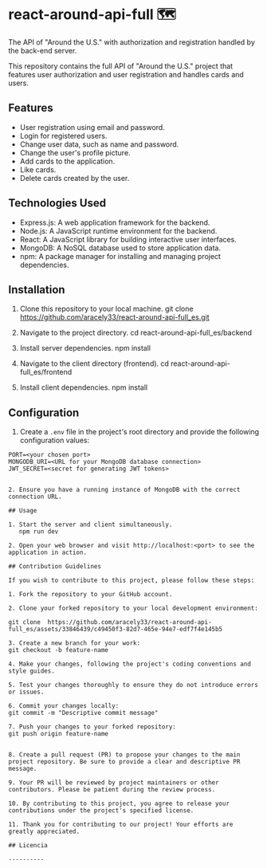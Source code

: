 # react-around-api-full 🗺

The API of "Around the U.S." with authorization and registration handled by the back-end server.

This repository contains the full API of "Around the U.S." project that features user authorization and user registration and handles cards and users. 

## Features 

- User registration using email and password.
- Login for registered users.
- Change user data, such as name and password.
- Change the user's profile picture.
- Add cards to the application.
- Like cards.
- Delete cards created by the user.

## Technologies Used

- Express.js: A web application framework for the backend.
- Node.js: A JavaScript runtime environment for the backend.
- React: A JavaScript library for building interactive user interfaces.
- MongoDB: A NoSQL database used to store application data.
- npm: A package manager for installing and managing project dependencies.

## Installation

1. Clone this repository to your local machine.
git clone https://github.com/aracely33/react-around-api-full_es.git

2. Navigate to the project directory.
cd react-around-api-full_es/backend

3. Install server dependencies.
npm install

4. Navigate to the client directory (frontend).
cd react-around-api-full_es/frontend

5. Install client dependencies.
npm install

## Configuration

1. Create a `.env` file in the project's root directory and provide the following configuration values:

```plaintext
PORT=<your chosen port>
MONGODB_URI=<URL for your MongoDB database connection>
JWT_SECRET=<secret for generating JWT tokens>


2. Ensure you have a running instance of MongoDB with the correct connection URL.

## Usage

1. Start the server and client simultaneously.
   npm run dev

2. Open your web browser and visit http://localhost:<port> to see the application in action.

## Contribution Guidelines

If you wish to contribute to this project, please follow these steps:

1. Fork the repository to your GitHub account.

2. Clone your forked repository to your local development environment:

git clone  https://github.com/aracely33/react-around-api-full_es/assets/33846439/c49450f3-82d7-465e-94e7-edf7f4e145b5

3. Create a new branch for your work:
git checkout -b feature-name

4. Make your changes, following the project's coding conventions and style guides.

5. Test your changes thoroughly to ensure they do not introduce errors or issues.

6. Commit your changes locally:
git commit -m "Descriptive commit message"

7. Push your changes to your forked repository:
git push origin feature-name


8. Create a pull request (PR) to propose your changes to the main project repository. Be sure to provide a clear and descriptive PR message.

9. Your PR will be reviewed by project maintainers or other contributors. Please be patient during the review process.

10. By contributing to this project, you agree to release your contributions under the project's specified license.

11. Thank you for contributing to our project! Your efforts are greatly appreciated.

## Licencia

----------


